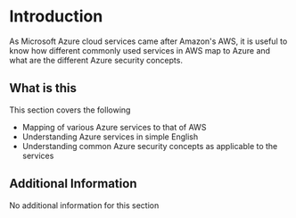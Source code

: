 # Introduction

As Microsoft Azure cloud services came after Amazon's AWS, it is useful to know how different commonly used services in AWS map to Azure and what are the different Azure security concepts.

## What is this

This section covers the following

- Mapping of various Azure services to that of AWS
- Understanding Azure services in simple English
- Understanding common Azure security concepts as applicable to the services

## Additional Information

No additional information for this section